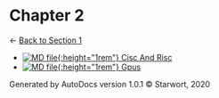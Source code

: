 # Chapter 2

← [Back to Section 1](..)

- [![MD file](https://img.icons8.com/windows/512/4a90e2/regular-document.png){:height="1rem"} Cisc And Risc](cisc_and_risc.html)
- [![MD file](https://img.icons8.com/windows/512/4a90e2/regular-document.png){:height="1rem"} Gpus](gpus.html)

Generated by AutoDocs version 1.0.1 © Starwort, 2020
